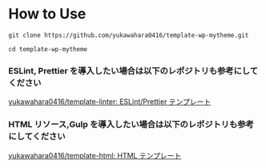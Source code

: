 # How to Use

```
git clone https://github.com/yukawahara0416/template-wp-mytheme.git
```

```
cd template-wp-mytheme
```

### ESLint, Prettier を導入したい場合は以下のレポジトリも参考にしてください

[yukawahara0416/template-linter: ESLint/Prettier テンプレート](https://github.com/yukawahara0416/template-linter)

### HTML リソース,Gulp を導入したい場合は以下のレポジトリも参考にしてください

[yukawahara0416/template-html: HTML テンプレート](https://github.com/yukawahara0416/template-html)
